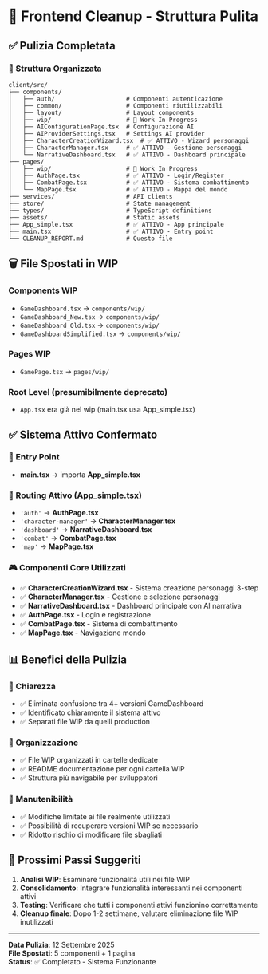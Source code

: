 # 🧹 Frontend Cleanup - Struttura Pulita

## ✅ Pulizia Completata

### 📂 Struttura Organizzata

```
client/src/
├── components/
│   ├── auth/                    # Componenti autenticazione
│   ├── common/                  # Componenti riutilizzabili
│   ├── layout/                  # Layout components
│   ├── wip/                     # 🚧 Work In Progress
│   ├── AIConfigurationPage.tsx  # Configurazione AI
│   ├── AIProviderSettings.tsx   # Settings AI provider
│   ├── CharacterCreationWizard.tsx  # ✅ ATTIVO - Wizard personaggi
│   ├── CharacterManager.tsx     # ✅ ATTIVO - Gestione personaggi
│   └── NarrativeDashboard.tsx   # ✅ ATTIVO - Dashboard principale
├── pages/
│   ├── wip/                     # 🚧 Work In Progress
│   ├── AuthPage.tsx             # ✅ ATTIVO - Login/Register
│   ├── CombatPage.tsx           # ✅ ATTIVO - Sistema combattimento
│   └── MapPage.tsx              # ✅ ATTIVO - Mappa del mondo
├── services/                    # API clients
├── store/                       # State management
├── types/                       # TypeScript definitions
├── assets/                      # Static assets
├── App_simple.tsx               # ✅ ATTIVO - App principale
├── main.tsx                     # ✅ ATTIVO - Entry point
└── CLEANUP_REPORT.md            # Questo file
```

## 🗑️ File Spostati in WIP

### Components WIP
- `GameDashboard.tsx` → `components/wip/`
- `GameDashboard_New.tsx` → `components/wip/`
- `GameDashboard_Old.tsx` → `components/wip/`
- `GameDashboardSimplified.tsx` → `components/wip/`

### Pages WIP
- `GamePage.tsx` → `pages/wip/`

### Root Level (presumibilmente deprecato)
- `App.tsx` era già nel wip (main.tsx usa App_simple.tsx)

## ✅ Sistema Attivo Confermato

### 🎯 Entry Point
- **main.tsx** → importa **App_simple.tsx**

### 🧭 Routing Attivo (App_simple.tsx)
- `'auth'` → **AuthPage.tsx**
- `'character-manager'` → **CharacterManager.tsx**
- `'dashboard'` → **NarrativeDashboard.tsx** 
- `'combat'` → **CombatPage.tsx**
- `'map'` → **MapPage.tsx**

### 🎮 Componenti Core Utilizzati
- ✅ **CharacterCreationWizard.tsx** - Sistema creazione personaggi 3-step
- ✅ **CharacterManager.tsx** - Gestione e selezione personaggi
- ✅ **NarrativeDashboard.tsx** - Dashboard principale con AI narrativa
- ✅ **AuthPage.tsx** - Login e registrazione
- ✅ **CombatPage.tsx** - Sistema di combattimento
- ✅ **MapPage.tsx** - Navigazione mondo

## 📊 Benefici della Pulizia

### 🎯 Chiarezza
- ✅ Eliminata confusione tra 4+ versioni GameDashboard
- ✅ Identificato chiaramente il sistema attivo
- ✅ Separati file WIP da quelli production

### 🧹 Organizzazione
- ✅ File WIP organizzati in cartelle dedicate
- ✅ README documentazione per ogni cartella WIP
- ✅ Struttura più navigabile per sviluppatori

### 🔧 Manutenibilità
- ✅ Modifiche limitate ai file realmente utilizzati
- ✅ Possibilità di recuperare versioni WIP se necessario
- ✅ Ridotto rischio di modificare file sbagliati

## 🚀 Prossimi Passi Suggeriti

1. **Analisi WIP**: Esaminare funzionalità utili nei file WIP
2. **Consolidamento**: Integrare funzionalità interessanti nei componenti attivi
3. **Testing**: Verificare che tutti i componenti attivi funzionino correttamente
4. **Cleanup finale**: Dopo 1-2 settimane, valutare eliminazione file WIP inutilizzati

---

**Data Pulizia**: 12 Settembre 2025  
**File Spostati**: 5 componenti + 1 pagina  
**Status**: ✅ Completato - Sistema Funzionante
